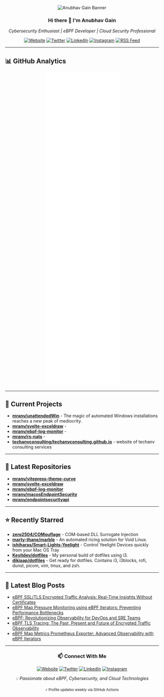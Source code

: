 <div align="center">
  <img src="https://raw.githubusercontent.com/mranv/mranv/main/anubhavgain.png" alt="Anubhav Gain Banner" />

  <h3>Hi there 👋 I'm Anubhav Gain</h3>
  <p><i>Cybersecurity Enthusiast | eBPF Developer | Cloud Security Professional</i></p>

  [![Website](https://img.shields.io/badge/Website-mranv.pages.dev-blue?style=flat-square&logo=google-chrome)](https://mranv.pages.dev)
  [![Twitter](https://img.shields.io/badge/Twitter-@AnubhavGain-1DA1F2?style=flat-square&logo=twitter&logoColor=white)](https://twitter.com/AnubhavGain)
  [![LinkedIn](https://img.shields.io/badge/LinkedIn-anubhavgain-0077B5?style=flat-square&logo=linkedin&logoColor=white)](https://linkedin.com/in/anubhavgain)
  [![Instagram](https://img.shields.io/badge/Instagram-anubhavgain-E4405F?style=flat-square&logo=instagram&logoColor=white)](https://instagram.com/anubhavgain)
  [![RSS Feed](https://img.shields.io/badge/RSS-Subscribe-FFA500?style=flat-square&logo=rss&logoColor=white)](https://mranv.pages.dev/rss.xml)
</div>

---

## 📊 GitHub Analytics

<div align="center">
  <img src="https://raw.githubusercontent.com/mranv/mranv/main/github-metrics.svg" alt="GitHub Metrics" />
</div>

---

## 🚀 Current Projects


- **[mranv/unattendedWin](https://github.com/mranv/unattendedWin)** - The magic of automated Windows installations reaches a new peak of mediocrity.
- **[mranv/svelte-exceldraw](https://github.com/mranv/svelte-exceldraw)** - 
- **[mranv/ebpf-log-monitor](https://github.com/mranv/ebpf-log-monitor)** - 
- **[mranv/rs-nats](https://github.com/mranv/rs-nats)** - 
- **[techanvconsulting/techanvconsulting.github.io](https://github.com/techanvconsulting/techanvconsulting.github.io)** - website of techanv consulting services

---

## 🌱 Latest Repositories


- **[mranv/vitepress-theme-curve](https://github.com/mranv/vitepress-theme-curve)** 
- **[mranv/svelte-exceldraw](https://github.com/mranv/svelte-exceldraw)** 
- **[mranv/ebpf-log-monitor](https://github.com/mranv/ebpf-log-monitor)** 
- **[mranv/macosEndpointSecurity](https://github.com/mranv/macosEndpointSecurity)** 
- **[mranv/endpointsecurityapi](https://github.com/mranv/endpointsecurityapi)** 

---

## ⭐ Recently Starred


- **[zero2504/COMouflage](https://github.com/zero2504/COMouflage)** - COM-based DLL Surrogate Injection
- **[marty-thane/marble](https://github.com/marty-thane/marble)** - An automated ricing solution for Void Linux.
- **[ishiharas/Smart-Lights-Yeelight](https://github.com/ishiharas/Smart-Lights-Yeelight)** - Control Yeelight Devices quickly from your Mac OS Tray
- **[Keyitdev/dotfiles](https://github.com/Keyitdev/dotfiles)** - My personal build of dotfiles using i3.
- **[dikiaap/dotfiles](https://github.com/dikiaap/dotfiles)** - Get ready for dotfiles. Contains i3, i3blocks, rofi, dunst, picom, vim, tmux, and zsh.

---

## 📝 Latest Blog Posts


- [eBPF SSL/TLS Encrypted Traffic Analysis: Real-Time Insights Without Certificates](https://mranv.pages.dev/posts/ebpf-ssl-tls-encrypted-traffic-analysis/)
- [eBPF Map Pressure Monitoring using eBPF Iterators: Preventing Performance Bottlenecks](https://mranv.pages.dev/posts/ebpf-map-pressure-monitoring-iterators/)
- [eBPF: Revolutionizing Observability for DevOps and SRE Teams](https://mranv.pages.dev/posts/ebpf-revolutionizing-observability-devops-sre/)
- [eBPF TLS Tracing: The Past, Present and Future of Encrypted Traffic Observability](https://mranv.pages.dev/posts/ebpf-tls-tracing-past-present-future/)
- [eBPF Map Metrics Prometheus Exporter: Advanced Observability with eBPF Iterators](https://mranv.pages.dev/posts/ebpf-map-metrics-prometheus-exporter/)

---

<div align="center">
  <h3>📫 Connect With Me</h3>

  [![Website](https://img.shields.io/badge/🌐_Website-mranv.pages.dev-blue?style=for-the-badge)](https://mranv.pages.dev)
  [![Twitter](https://img.shields.io/badge/Twitter-@AnubhavGain-1DA1F2?style=for-the-badge&logo=twitter&logoColor=white)](https://twitter.com/AnubhavGain)
  [![LinkedIn](https://img.shields.io/badge/LinkedIn-anubhavgain-0077B5?style=for-the-badge&logo=linkedin&logoColor=white)](https://linkedin.com/in/anubhavgain)
  [![Instagram](https://img.shields.io/badge/Instagram-anubhavgain-E4405F?style=for-the-badge&logo=instagram&logoColor=white)](https://instagram.com/anubhavgain)

  <p><i>💡 Passionate about eBPF, Cybersecurity, and Cloud Technologies</i></p>
  <p><sub>⚡ Profile updates weekly via GitHub Actions</sub></p>
</div>
